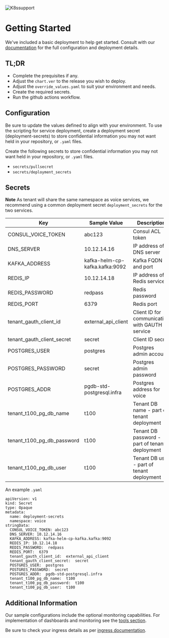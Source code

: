 ![K8ssupport](https://badgen.net/badge/supported%20K8s%20release/1.22/cyan)
# Getting Started
We've included a basic deployment to help get started.
Consult with our [documentation](https://all.docs.genesys.com/VM/Current/VMPEGuide/Overview) for the full configuration and deployment details.

## TL;DR
- Complete the prequisites if any.
- Adjust the `chart.ver` to the release you wish to deploy.
- Adjust the `override_values.yaml` to suit your environment and needs.
- Create the required secrets.
- Run the github actions workflow.

## Configuration

Be sure to update the values defined to align with your environment.
To use the scripting for service deployment, create a deployment secret (deployment-secrets) to store confidential information you may not want held in your repository, or `.yaml` files. 


Create the following secrets to store confidential information you may not want held in your repository, or `.yaml` files. 
- `secrets/pullsecret`
- `secrets/deployment_secrets`

## Secrets 

**Note** As tenant will share the same namespace as voice services, we recommend using a common deployment secret `deployment_secrets` for the two services. 

|Key|Sample Value|Description
|-|-|-
CONSUL_VOICE_TOKEN|abc123|Consul ACL token
DNS_SERVER|10.12.14.16 |IP address of DNS server
KAFKA_ADDRESS|kafka-helm-cp-kafka.kafka:9092| Kafka FQDN and port
REDIS_IP|10.12.14.18 | IP address of Redis service
REDIS_PASSWORD| redpass| Redis password
REDIS_PORT| 6379| Redis port
tenant_gauth_client_id| external_api_client| Client ID for communicating with GAUTH service
tenant_gauth_client_secret| secret | Client ID secret 
POSTGRES_USER| postgres| Postgres admin account 
POSTGRES_PASSWORD| secret| Postgres admin password 
POSTGRES_ADDR| pgdb-std-postgresql.infra | Postgres address for voice
tenant_t100_pg_db_name| t100 | Tenant DB name - part of tenant deployment
tenant_t100_pg_db_password| t100| Tenant DB password - part of tenant deployment
tenant_t100_pg_db_user| t100|Tenant DB user - part of tenant deployment                     

An example `.yaml`
```
apiVersion: v1
kind: Secret
type: Opaque
metadata:
  name: deployment-secrets
  namespace: voice
stringData:
  CONSUL_VOICE_TOKEN: abc123
  DNS_SERVER: 10.12.14.16
  KAFKA_ADDRESS: kafka-helm-cp-kafka.kafka:9092
  REDIS_IP: 10.12.14.18
  REDIS_PASSWORD:  redpass
  REDIS_PORT:  6379
  tenant_gauth_client_id:  external_api_client
  tenant_gauth_client_secret:  secret
  POSTGRES_USER:  postgres
  POSTGRES_PASSWORD:  secret
  POSTGRES_ADDR:  pgdb-std-postgresql.infra
  tenant_t100_pg_db_name:  t100
  tenant_t100_pg_db_password:  t100
  tenant_t100_pg_db_user:  t100
```                   

## Additional Information

Our sample configurations include the optional monitoring capabilities. For implementation of dashboards and monitoring see the [tools section](/tools).

Be sure to check your ingress details as per [ingress documentation](/doc/ingress.md).
